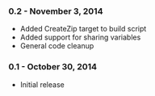 ### 0.2 - November 3, 2014
* Added CreateZip target to build script
* Added support for sharing variables
* General code cleanup

### 0.1 - October 30, 2014
* Initial release